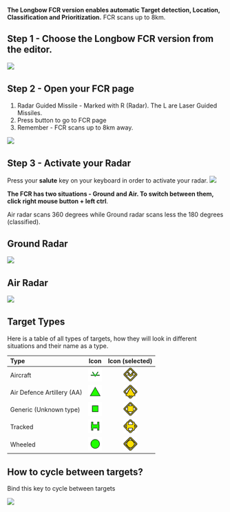 **The Longbow FCR version enables automatic Target detection, Location, Classification and Prioritization.**
FCR scans up to 8km.

## Step 1 - Choose the Longbow FCR version from the editor. 

![](https://i.imgur.com/vUKmRmW.png)

## Step 2 - Open your FCR page 
1. Radar Guided Missile - Marked with R (Radar). The L are Laser Guided Missiles.
2. Press button to go to FCR page 
3. Remember - FCR scans up to 8km away.

![](https://i.imgur.com/fWSOHiy.png)

## Step 3 - Activate your Radar
Press your **salute** key on your keyboard in order to activate your radar.
![](https://i.imgur.com/4oOAPlR.png)

**The FCR has two situations - Ground and Air. To switch between them, click right mouse button + left ctrl**.

Air radar scans 360 degrees while Ground radar scans less the 180 degrees (classified).

## Ground Radar

![](https://i.imgur.com/m569qfj.png)

## Air Radar

![](https://i.imgur.com/Hp4yyiR.png)

## Target Types

Here is a table of all types of targets, how they will look in different situations and their name as a type.

| Type | Icon | Icon (selected) |
| :-- |  :-: | :-: |
| Aircraft | ![](images/tex/icons/ah64_ac.png) | ![](images/tex/icons/ah64_ac_trk.png)
| Air Defence Artillery (AA) | ![](images/tex/icons/ah64_ada.png) | ![](images/tex/icons/ah64_ada_trk.png)
| Generic (Unknown type) | ![](images/tex/icons/ah64_gen.png) | ![](images/tex/icons/ah64_gen_trk.png)
| Tracked | ![](images/tex/icons/ah64_tnk.png) | ![](images/tex/icons/ah64_tnk_trk.png)
| Wheeled | ![](images/tex/icons/ah64_whl.png) | ![](images/tex/icons/ah64_whl_trk.png)

## How to cycle between targets?

Bind this key to cycle between targets

![](https://i.imgur.com/gtUBumt.png)
